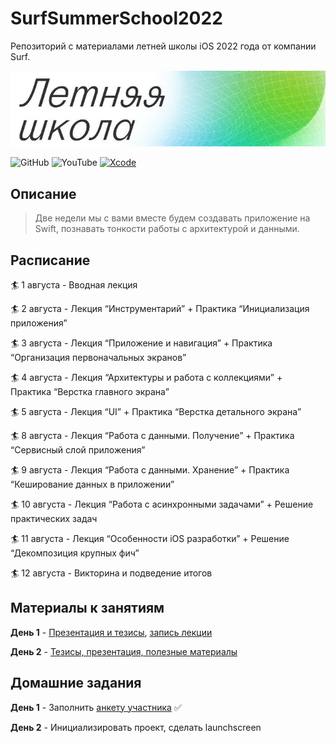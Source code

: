 # SurfSummerSchool2022
Репозиторий с материалами летней школы iOS 2022 года от компании Surf.

![Banner](/pictures/banner.jpeg)

![GitHub](https://img.shields.io/github/followers/lexonerus?label=Follow&style=social)
![YouTube](https://img.shields.io/youtube/channel/subscribers/UCNp8ItQbZqAz97ACiVEe62g?label=Subscribe&style=social)
[![Xcode](https://img.shields.io/badge/Xcode-13-blue)]()

## Описание
> Две недели мы с вами вместе будем создавать приложение на Swift, познавать тонкости работы с архитектурой и данными.

## Расписание
🏄 1 августа  - Вводная лекция

🏄 2 августа  - Лекция “Инструментарий” + Практика “Инициализация приложения”

🏄 3 августа  - Лекция “Приложение и навигация” + Практика “Организация первоначальных экранов”

🏄 4 августа  - Лекция “Архитектуры и работа с коллекциями” + Практика “Верстка главного экрана”

🏄 5 августа  - Лекция “UI” + Практика “Верстка детального экрана”

🏄 8 августа  - Лекция “Работа с данными. Получение” + Практика “Сервисный слой приложения”

🏄 9 августа  - Лекция “Работа с данными. Хранение” + Практика “Кеширование данных в приложении”

🏄 10 августа - Лекция “Работа с асинхронными задачами” + Решение практических задач

🏄 11 августа - Лекция “Особенности iOS разработки” + Решение “Декомпозиция крупных фич”

🏄 12 августа - Викторина и подведение итогов

## Материалы к занятиям
**День 1** - [Презентация и тезисы](https://github.com/lexonerus/SurfSummerSchool2022/tree/main/Day-1), [запись лекции](https://drive.google.com/drive/folders/1aaJVUuu-q-qeN5rm67NOMK1EMu55fp_i?usp=sharing)

**День 2** - [Тезисы, презентация, полезные материалы](https://github.com/lexonerus/SurfSummerSchool2022/tree/main/Day-2)

## Домашние задания
**День 1** - Заполнить [анкету участника](https://docs.google.com/forms/d/e/1FAIpQLScV8rLKYTJuuwI_Ez-Rm2luWJ7HoGuKVy0V4ACpavI0cdZ2ew/viewform) ✅

**День 2** - Инициализировать проект, сделать launchscreen
